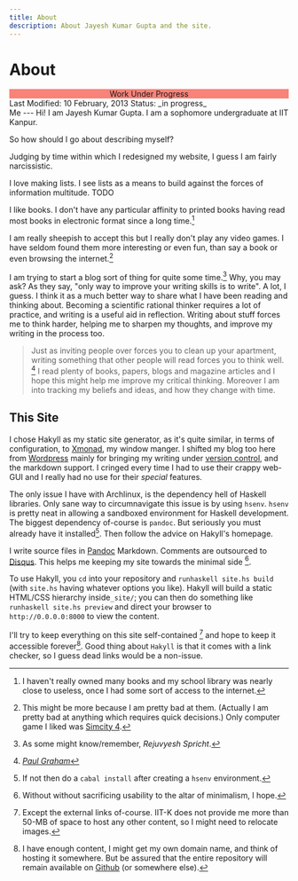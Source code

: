 ```yaml
---
title: About
description: About Jayesh Kumar Gupta and the site.
---
```


About
=========

<div style="background:#F88379;text-align:center;">Work Under Progress</div>
<div class="soft">
<span class="align_left"> Last Modified: 10 February, 2013 </span><span class="align_right"> Status: _in progress_ </span>
</div>
Me
---
Hi! I am Jayesh Kumar Gupta. I am a sophomore undergraduate at IIT Kanpur.

So how should I go about describing myself?

Judging by time within which I redesigned my website, I guess I am fairly narcissistic. 

I love making lists. I see lists as a means to build against the forces of information multitude. TODO

I like books. I don't have any particular affinity to printed books having read most books in electronic format since a long time.[^0]

I am really sheepish to accept this but I really don't play any video games. I have seldom found them more interesting or even fun, than say a book or even browsing the internet.[^3]




I am trying to start a blog sort of thing for quite some time.[^2]
Why, you may ask? As they say, "only way to improve your writing skills is to write". A lot, I guess. I think it as a much better way to share what I have been reading and thinking about. Becoming a scientific rational thinker requires a lot of practice, and writing is a useful aid in reflection. Writing about stuff forces me to think harder, helping me to sharpen my thoughts, and improve my writing in the process too.
> Just as inviting people over forces you to clean up your apartment, writing something that other people will read forces you to think well. [^1]
I read plenty of books, papers, blogs and magazine articles and I hope this might help me improve my critical thinking. Moreover I am into tracking my beliefs and ideas, and how they change with time.




[^0]: I haven't really owned many books and my school library was nearly close to useless, once I had some sort of access to the internet.
[^1]: [_Paul Graham_](http://www.paulgraham.com/essay.html)
[^2]: As some might know/remember, _Rejuvyesh Spricht_.
[^3]: This might be more because I am pretty bad at them. (Actually I am pretty bad at anything which requires quick decisions.) Only computer game I liked was [Simcity 4](http://en.wikipedia.org/wiki/SimCity_4).


This Site
---------

I chose Hakyll as my static site generator, as it's quite similar, in terms of configuration, to [Xmonad](http://xmonad.org), my window manger. I shifted my blog too here from [Wordpress](http://wordpress.com) mainly for bringing my writing under [version control](), and the markdown support. I cringed every time I had to use their crappy web-GUI and I really had no use for their _special_ features.

The only issue I have with Archlinux, is the dependency hell of Haskell libraries. Only sane way to circumnavigate this issue is by using `hsenv`. `hsenv` is pretty neat in allowing a sandboxed environment for Haskell development. The biggest dependency of-course is `pandoc`. But seriously you must already have it installed[^a]. Then follow the advice on Hakyll's homepage.

I write source files in [Pandoc](http://johnmacfarlane.net/pandoc/) Markdown. Comments are outsourced to [Disqus](http://disqus.com/). This helps me keeping my site towards the minimal side [^b].

To use Hakyll, you `cd` into your repository and `runhaskell site.hs build` (with `site.hs` having whatever options you like). Hakyll will build a static HTML/CSS hierarchy inside`_site/`; you can then do something like `runhaskell site.hs preview` and direct your browser to `http://0.0.0.0:8000` to view the content.

I'll try to keep everything on this site self-contained [^c] and hope to keep it accessible forever[^d]. Good thing about `Hakyll` is that it comes with a link checker, so I guess dead links would be a non-issue.

[^a]: If not then do a `cabal install` after creating a `hsenv` environment.

[^b]: Without  without sacrificing usability to the altar of minimalism,  I hope.

[^c]: Except the external links of-course. IIT-K does not provide me more than 50-MB of space to host any other content, so I might need to relocate images.

[^d]: I have enough content, I might get my own domain name, and think of hosting it somewhere. But be assured that the entire repository will remain available on [Github](http://github.com) (or somewhere else).
